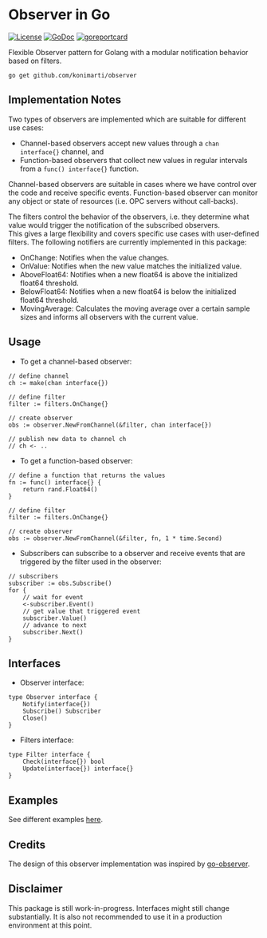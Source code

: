 # Observer in Go

[![License](http://img.shields.io/badge/license-MIT-red.svg?style=flat)](https://github.com/konimarti/observer/blob/master/LICENSE)
[![GoDoc](https://godoc.org/github.com/konimarti/observer?status.svg)](https://godoc.org/github.com/konimarti/observer)
[![goreportcard](https://goreportcard.com/badge/github.com/konimarti/observer)](https://goreportcard.com/report/github.com/konimarti/observer)

Flexible Observer pattern for Golang with a modular notification behavior based on filters.

```go get github.com/konimarti/observer```

## Implementation Notes
Two types of observers are implemented which are suitable for different use cases:
* Channel-based observers accept new values through a ```chan interface{}``` channel, and
* Function-based observers that collect new values in regular intervals from a ```func() interface{}``` function.

Channel-based observers are suitable in cases where we have control over the code and receive specific events. 
Function-based observer can monitor any object or state of resources (i.e. OPC servers without call-backs).

The filters control the behavior of the observers, i.e. they determine what value would trigger the notification of the subscribed observers.  
This gives a large flexibility and covers specific use cases with user-defined filters.
The following notifiers are currently implemented in this package:
- OnChange: Notifies when the value changes.
- OnValue: Notifies when the new value matches the initialized value.
- AboveFloat64: Notifies when a new float64 is above the initialized float64 threshold.
- BelowFloat64: Notifies when a new float64 is below the initialized float64 threshold.
- MovingAverage: Calculates the moving average over a certain sample sizes and informs all observers with the current value.

## Usage

* To get a channel-based observer:
```
// define channel
ch := make(chan interface{})

// define filter
filter := filters.OnChange{}

// create observer
obs := observer.NewFromChannel(&filter, chan interface{})

// publish new data to channel ch
// ch <- ..
```

* To get a function-based observer:
```
// define a function that returns the values
fn := func() interface{} {
	return rand.Float64()
}

// define filter
filter := filters.OnChange{}

// create observer
obs := observer.NewFromChannel(&filter, fn, 1 * time.Second)
```

* Subscribers can subscribe to a observer and receive events that are triggered by the filter used in the observer:
```
// subscribers
subscriber := obs.Subscribe()
for {
	// wait for event
	<-subscriber.Event()
	// get value that triggered event
	subscriber.Value()
	// advance to next
	subscriber.Next()
}

```

## Interfaces

* Observer interface:
```
type Observer interface {
	Notify(interface{})
	Subscribe() Subscriber
	Close()
}
```


* Filters interface:
```
type Filter interface {
	Check(interface{}) bool
	Update(interface{}) interface{}
}
```

## Examples

See different examples [here](https://github.com/konimarti/observer/tree/master/example).

## Credits

The design of this observer implementation was inspired by [go-observer](http://github.com/imkira/go-observer).

## Disclaimer

This package is still work-in-progress. Interfaces might still change substantially. It is also not recommended to use it in a production environment at this point.





